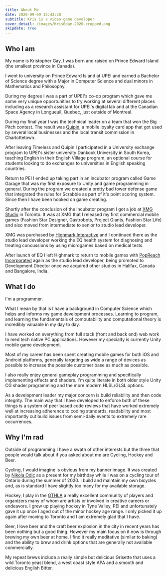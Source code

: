```yaml
---
title: About Me
date: 2020-09-09 15:43:28
subtitle: Kris is a video game developer
cover_detail: /images/KrisBday-2020-cropped.png
skipdate: true
---
```


## Who I am

My name is Kristopher Gay, I was born and raised on Prince Edward Island (the smallest province in Canada).

I went to university on Prince Edward Island at UPEI and earned a Bachelor of Science degree with a Major in Computer Science and dual minors in Mathematics and Philosophy.

During my degree I was a part of UPEI's co-op program which gave me some very unique opportunities to try working at several different places including as a research assistant for UPEI's digital lab and at the Canadian Space Agency in Longueuil, Quebec, just outside of Montreal.

During my final year I was the technical leader on a team that won the Big Pitch contest. The result was [Quipin](https://www.upei.ca/communications/news/2012/10/quipin-loyalty-app-launches-t3-transit-board), a mobile loyalty card app that got used by several local businesses and the local transit commission in Charlottetown.

After leaving Timeless and Quipin I participated in a University exchange program to UPEI's sister university Dankook University in South Korea, teaching English in their English Village program, an optional course for students looking to do exchanges to universities in English speaking countries.

Return to PEI I ended up taking part in an incubator program called Game Garage that was my first exposure to Unity and game programming in general. During the program we created a pretty bad tower defense game that integrated the rules for Scrabble as part of it's point scoring system. Since then I have been hooked on game creating.

Shortly after the conclusion of the incubator program I got a job at [XMG Studio](http://xmgstudio.com/) in Toronto. It was at XMG that I released my first commercial mobile games (Fashion Star Designer, Gastrobots, Project Giants, Fashion Star Life) and also moved from intermediate to senior to studio lead developer.

XMG was purchased by [Highmark Interactive](https://www.highmark.tech/ourproducts/) and I continued there as the studio lead developer working the EQ health system for diagnosing and treating concussions by using microgames based on medical tests.

After launch of EQ I left Highmark to return to mobile games with [PopReach Incorporated](https://www.popreach.com/) again as the studio lead developer, being promoted to Development Director once we acquired other studios in Halifax, Canada and Bangalore, India.

## What I do

I'm a programmer.

What I mean by that is I have a background in Computer Science which helps and informs my game development processes. Learning to program, and learning the fundamentals of computability and computational theory is incredibly valuable in my day to day.

I have worked on everything from full stack (front and back end) web work to med tech native PC applications. However my specialty is currently Unity mobile game development.

Most of my career has been spent creating mobile games for both iOS and Android platforms, generally targeting as wide a range of devices as possible to increase the possible customer base as much as possible.

I also really enjoy general gameplay programming and specifically implementing effects and shaders. I'm quite literate in both older style Unity CG shader programming and the more modern HLSL/GLSL options.

As a development leader my major concern is build reliability and then code integrity. The main way that I have developed to enforce both of these things is a system of peer based code reviews that have worked extremely well at increasing adherence to coding standards, readability and most importantly cut build issues from semi-daily events to extremely rare occurrences.

## Why I'm rad

Outside of programming I have a swath of other interests but the three that people would talk about if you asked about me are Cycling, Hockey and Beer.

Cycling, I would imagine is obvious from my banner image. It was created by [Nikola Odic](https://nikolaodic.artstation.com/projects) as a present for my birthday while I was on a cycling tour of Ontario during the summer of 2020. I build and maintain my own bicycles and, as is standard I have slightly too many for my available storage.

Hockey, I play in the [GTHLA](http://gthla.ca/) a really excellent community of players and organizers many of whom are artists or involved in creative careers or endeavors. I grew up playing hockey in Tyne Valley, PEI and unfortunately gave it up once I aged out of the minor hockey age range. I only picked it up again after moving to Toronto and I am extremely glad that I have. 

Beer, I love beer and the craft beer explosion in the city in recent years has been nothing but a good thing. However my main focus on it now is through brewing my own beer at home. I find it really meditative (similar to baking) and the ability to brew and drink options that are generally not available commercially.

My repeat brews include a really simple but delicious Grisette that uses a wild Toronto yeast blend, a west coast style APA and a smooth and delicious English Bitter.